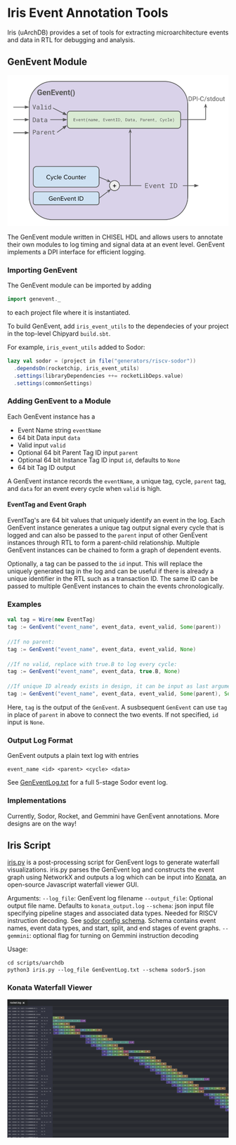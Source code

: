 Iris Event Annotation Tools
=======================
Iris (uArchDB) provides a set of tools for extracting microarchitecture events and data in RTL for debugging and analysis. 

## GenEvent Module
![GenEvent Diagram](./img/geneventdiagram.svg)

The GenEvent module written in CHISEL HDL and allows users to annotate their own modules to log timing and signal data at an event level. GenEvent implements a DPI interface for efficient logging.
### Importing GenEvent
The GenEvent module can be imported by adding
```scala
import genevent._
```
to each project file where it is instantiated.

To build GenEvent, add `iris_event_utils` to the dependecies of your project in the top-level Chipyard `build.sbt`.

For example, `iris_event_utils` added to Sodor:
```scala
lazy val sodor = (project in file("generators/riscv-sodor"))
  .dependsOn(rocketchip, iris_event_utils)
  .settings(libraryDependencies ++= rocketLibDeps.value)
  .settings(commonSettings)
```
### Adding GenEvent to a Module
Each GenEvent instance has a
- Event Name string `eventName`
- 64 bit Data input `data`
- Valid input `valid`
- Optional 64 bit Parent Tag ID input `parent`
- Optional 64 bit Instance Tag ID input `id`, defaults to `None`
- 64 bit Tag ID output

A GenEvent instance records the `eventName`, a unique tag, cycle, `parent` tag, and `data` for an event every cycle when `valid` is high. 

#### EventTag and Event Graph
EventTag's are 64 bit values that uniquely identify an event in the log. Each GenEvent instance generates a unique tag output signal every cycle that is logged and can also be passed to the `parent` input of other GenEvent instances through RTL to form a parent-child relationship. Multiple GenEvent instances can be chained to form a graph of dependent events. 

Optionally, a tag can be passed to the `id` input. This will replace the uniquely generated tag in the log and can be useful if there is already a unique identifier in the RTL such as a transaction ID. The same ID can be passed to multiple GenEvent instances to chain the events chronologically.

### Examples
```scala
val tag = Wire(new EventTag)
tag := GenEvent("event_name", event_data, event_valid, Some(parent))

//If no parent:
tag := GenEvent("event_name", event_data, event_valid, None)

//If no valid, replace with true.B to log every cycle:
tag := GenEvent("event_name", event_data, true.B, None)

//If unique ID already exists in design, it can be input as last argument:
tag := GenEvent("event_name", event_data, event_valid, Some(parent), Some(id_reg))
```
Here, `tag` is the output of the `GenEvent`. A susbsequent `GenEvent` can use `tag` in place of `parent` in above to connect the two events. If not specified, `id` input is `None`.

### Output Log Format
GenEvent outputs a plain text log with entries 
```
event_name <id> <parent> <cycle> <data>
```
See [GenEventLog.txt](./scripts/uarchdb/GenEventLog.txt) for a full 5-stage Sodor event log.
### Implementations
Currently, Sodor, Rocket, and Gemmini have GenEvent annotations. More designs are on the way!

## Iris Script
[iris.py](./scripts/uarchdb/iris.py) is a post-processing script for GenEvent logs to generate waterfall visualizations. iris.py parses the GenEvent log and constructs the event graph using NetworkX and outputs a log which can be input into [Konata](https://github.com/shioyadan/Konata), an open-source Javascript waterfall viewer GUI. 

Arguments:
`--log_file`: GenEvent log filename
`--output_file`: Optional output file name. Defaults to `konata_output.log`
`--schema`: json input file specifying pipeline stages and associated data types. Needed for RISCV instruction decoding. See [sodor config schema](./scripts/uarchdb/sodor5.json). Schema contains event names, event data types, and start, split, and end stages of event graphs.
`--gemmini`: optional flag for turning on Gemmini instruction decoding

Usage:
```
cd scripts/uarchdb
python3 iris.py --log_file GenEventLog.txt --schema sodor5.json
```
### Konata Waterfall Viewer
![Rocket waterfall example](./img/RocketKonata.png)



